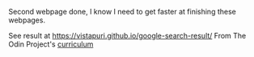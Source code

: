 Second webpage done,
I know I need to get faster at finishing these webpages.



See result at https://vistapuri.github.io/google-search-result/
From The Odin Project's [curriculum](http://www.theodinproject.com/web-development-101/html-css)
